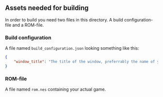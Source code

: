 ## Assets needed for building
In order to build you need two files in this directory.
A build configuration-file and a ROM-file.

### Build configuration
A file named `build_configuration.json` looking something like this:
```json
{
    "window_title": "The title of the window, preferrably the name of your game"
}
```

### ROM-file
A file named `rom.nes` containing your actual game.
